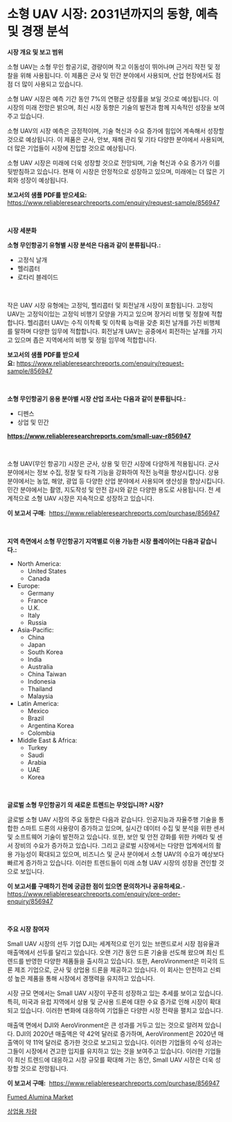 <p><h1>소형 UAV 시장: 2031년까지의 동향, 예측 및 경쟁 분석</h1></p><p><strong>시장 개요 및 보고 범위</strong></p>
<p><p>소형 UAV는 소형 무인 항공기로, 경량이며 작고 이동성이 뛰어나며 근거리 작전 및 정찰을 위해 사용됩니다. 이 제품은 군사 및 민간 분야에서 사용되며, 산업 현장에서도 점점 더 많이 사용되고 있습니다. </p><p>소형 UAV 시장은 예측 기간 동안 7%의 연평균 성장률을 보일 것으로 예상됩니다. 이 시장의 미래 전망은 밝으며, 최신 시장 동향은 기술의 발전과 함께 지속적인 성장을 보여주고 있습니다. </p><p>소형 UAV의 시장 예측은 긍정적이며, 기술 혁신과 수요 증가에 힘입어 계속해서 성장할 것으로 예상됩니다. 이 제품은 군사, 안보, 재해 관리 및 기타 다양한 분야에서 사용되며, 더 많은 기업들이 시장에 진입할 것으로 예상됩니다.</p><p>소형 UAV 시장은 미래에 더욱 성장할 것으로 전망되며, 기술 혁신과 수요 증가가 이를 뒷받침하고 있습니다. 현재 이 시장은 안정적으로 성장하고 있으며, 미래에는 더 많은 기회와 성장이 예상됩니다.</p></p>
<p><strong>보고서의 샘플 PDF를 받으세요:</strong> <a href="https://www.reliableresearchreports.com/enquiry/request-sample/856947">https://www.reliableresearchreports.com/enquiry/request-sample/856947</a></p>
<p>&nbsp;</p>
<p><strong>시장 세분화</strong></p>
<p><strong>소형 무인항공기 유형별 시장 분석은 다음과 같이 분류됩니다.:</strong></p>
<p><ul><li>고정식 날개</li><li>헬리콥터</li><li>로타리 블레이드</li></ul></p>
<p>&nbsp;</p>
<p><p>작은 UAV 시장 유형에는 고정익, 헬리콥터 및 회전날개 시장이 포함됩니다. 고정익 UAV는 고정익이있는 고정익 비행기 모양을 가지고 있으며 장거리 비행 및 정찰에 적합합니다. 헬리콥터 UAV는 수직 이착륙 및 이착륙 능력을 갖춘 회전 날개를 가진 비행체를 말하며 다양한 임무에 적합합니다. 회전날개 UAV는 공중에서 회전하는 날개를 가지고 있으며 좁은 지역에서의 비행 및 정밀 임무에 적합합니다.</p></p>
<p><strong>보고서의 샘플 PDF를 받으세요:</strong>&nbsp;<a href="https://www.reliableresearchreports.com/enquiry/request-sample/856947">https://www.reliableresearchreports.com/enquiry/request-sample/856947</a></p>
<p>&nbsp;</p>
<p><strong> 소형 무인항공기 응용 분야별 시장 산업 조사는 다음과 같이 분류됩니다.:</strong></p>
<p><ul><li>디펜스</li><li>상업 및 민간</li></ul></p>
<p><strong><a href="https://www.reliableresearchreports.com/small-uav-r856947">https://www.reliableresearchreports.com/small-uav-r856947</a></strong></p>
<p>&nbsp;</p>
<p><p>소형 UAV(무인 항공기) 시장은 군사, 상용 및 민간 시장에 다양하게 적용됩니다. 군사 분야에서는 정보 수집, 정찰 및 타격 기능을 강화하여 작전 능력을 향상시킵니다. 상용 분야에서는 농업, 해양, 광업 등 다양한 산업 분야에서 사용되며 생산성을 향상시킵니다. 민간 분야에서는 촬영, 지도작성 및 안전 감시와 같은 다양한 용도로 사용됩니다. 전 세계적으로 소형 UAV 시장은 지속적으로 성장하고 있습니다.</p></p>
<p><strong>이 보고서 구매:</strong>&nbsp; <a href="https://www.reliableresearchreports.com/purchase/856947">https://www.reliableresearchreports.com/purchase/856947</a></p>
<p>&nbsp;</p>
<p><strong>지역 측면에서 소형 무인항공기 지역별로 이용 가능한 시장 플레이어는 다음과 같습니다.:</strong></p>
<p><ul>
    <li>
        North America:
        <ul>
            <li>United States</li>
            <li>Canada</li>
        </ul>
    </li>
    <li>
        Europe:
        <ul>
            <li>Germany</li>
            <li>France</li>
            <li>U.K.</li>
            <li>Italy</li>
            <li>Russia</li>
        </ul>
    </li>
    <li>
        Asia-Pacific:
        <ul>
            <li>China</li>
            <li>Japan</li>
            <li>South Korea</li>
            <li>India</li>
            <li>Australia</li>
            <li>China Taiwan</li>
            <li>Indonesia</li>
            <li>Thailand</li>
            <li>Malaysia</li>
        </ul>
    </li>
    <li>
        Latin America:
        <ul>
            <li>Mexico</li>
            <li>Brazil</li>
            <li>Argentina Korea</li>
            <li>Colombia</li>
        </ul>
    </li>
    <li>
        Middle East & Africa:
        <ul>
            <li>Turkey</li>
            <li>Saudi</li>
            <li>Arabia</li>
            <li>UAE</li>
            <li>Korea</li>
        </ul>
    </li>
    </ul></p>
<p>&nbsp;</p>
<p><strong>글로벌 소형 무인항공기 의 새로운 트렌드는 무엇입니까? 시장?</strong></p>
<p><p>글로벌 소형 UAV 시장의 주요 동향은 다음과 같습니다. 인공지능과 자율주행 기술을 통합한 스마트 드론의 사용량이 증가하고 있으며, 실시간 데이터 수집 및 분석을 위한 센서 및 소프트웨어 기술이 발전하고 있습니다. 또한, 보안 및 안전 강화를 위한 카메라 및 센서 장비의 수요가 증가하고 있습니다. 그리고 글로벌 시장에서는 다양한 업계에서의 활용 가능성이 확대되고 있으며, 비즈니스 및 군사 분야에서 소형 UAV의 수요가 예상보다 빠르게 증가하고 있습니다. 이러한 트렌드들이 미래 소형 UAV 시장의 성장을 견인할 것으로 보입니다.</p></p>
<p><strong>이 보고서를 구매하기 전에 궁금한 점이 있으면 문의하거나 공유하세요.</strong>- <a href="https://www.reliableresearchreports.com/enquiry/pre-order-enquiry/856947">https://www.reliableresearchreports.com/enquiry/pre-order-enquiry/856947</a></p>
<p>&nbsp;</p>
<p><strong>주요 시장 참여자</strong></p>
<p><p>Small UAV 시장의 선두 기업 DJI는 세계적으로 인기 있는 브랜드로서 시장 점유율과 매출액에서 선두를 달리고 있습니다. 오랜 기간 동안 드론 기술을 선도해 왔으며 최신 트렌드를 반영한 다양한 제품들을 출시하고 있습니다. 또한, AeroVironment은 미국의 드론 제조 기업으로, 군사 및 상업용 드론을 제공하고 있습니다. 이 회사는 안전하고 신뢰성 높은 제품을 통해 시장에서 경쟁력을 유지하고 있습니다.</p><p>시장 규모 면에서는 Small UAV 시장이 꾸준히 성장하고 있는 추세를 보이고 있습니다. 특히, 미국과 유럽 지역에서 상용 및 군사용 드론에 대한 수요 증가로 인해 시장이 확대되고 있습니다. 이러한 변화에 대응하여 기업들은 다양한 시장 전략을 펼치고 있습니다.</p><p>매출액 면에서 DJI와 AeroVironment은 큰 성과를 거두고 있는 것으로 알려져 있습니다. DJI의 2020년 매출액은 약 42억 달러로 증가하며, AeroVironment은 2020년 매출액이 약 11억 달러로 증가한 것으로 보고되고 있습니다. 이러한 기업들의 수익 성과는 그들이 시장에서 견고한 입지를 유지하고 있는 것을 보여주고 있습니다. 이러한 기업들이 최신 트렌드에 대응하고 시장 규모를 확대해 가는 동안, Small UAV 시장은 더욱 성장할 것으로 전망됩니다.</p></p>
<p><strong>이 보고서 구매:</strong>&nbsp;&nbsp;<a href="https://www.reliableresearchreports.com/purchase/856947">https://www.reliableresearchreports.com/purchase/856947</a></p>
<p><p><a href="https://eight-handstand-8fb.notion.site/Fumed-Alumina-Market-Offers-Provide-Insightful-Data-for-the-Time-Period-from-2024-to-2031-and-also-P-0986f54c57bf416889eee63fd3d8cfc2">Fumed Alumina Market</a></p><p><a href="https://github.com/vs10l4sfg5c/Market-Research-Report-List-1/blob/main/796320916896.md">상업용 차량</a></p></p>